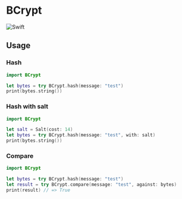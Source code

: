 # BCrypt
![Swift](http://img.shields.io/badge/swift-4.2-brightgreen.svg)

## Usage

### Hash
```swift
import BCrypt

let bytes = try BCrypt.hash(message: "test")
print(bytes.string())
```

### Hash with salt
```swift
import BCrypt

let salt = Salt(cost: 14)
let bytes = try BCrypt.hash(message: "test", with: salt)
print(bytes.string())
```

### Compare
```swift
import BCrypt

let bytes = try BCrypt.hash(message: "test")
let result = try BCrypt.compare(message: "test", against: bytes)
print(result) // => True
```